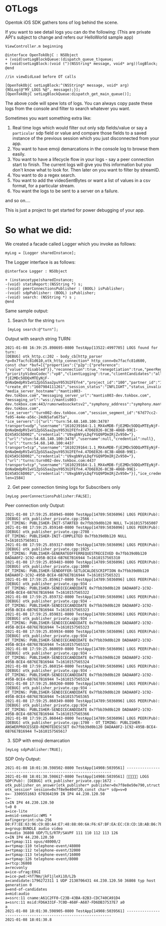 # OTLogs

Opentok iOS SDK gathers tons of log behind the scene. 

If you want to see detail logs you can do the following:
(This are private API's subject to change and refers our HelloWorld sample app)

```
ViewController.m beginning

@interface OpenTokObjC : NSObject
+ (void)setLogBlockQueue:(dispatch_queue_t)queue;
+ (void)setLogBlock:(void (^)(NSString* message, void* arg))logBlock;
@end

//in viewDidLoad before OT calls

[OpenTokObjC setLogBlock:^(NSString* message, void* arg) {NSLog(@"MY_LOGS %@", message);}];
[OpenTokObjC setLogBlockQueue:dispatch_get_main_queue()];
```
The above code will spew lots of logs. You can always copy paste these logs from the console and filter to search whatever you want.

Sometimes you want something extra like:
1. Real time logs which would filter out only sdp fields/value or say a `particular` sdp field or value and compare those fields to a saved instance of the previous session which you just disconnected from your app.
2. You want to have emoji demarcations in the console log to browse them easily.
3. You want to have a lifecycle flow in your logs - say a peer connection start to finish. The current logs will give you this information but you don't know what to look for. Then later on you want to filter by streamID. 
4. You want to do a regex search.
5. You want to add the videoSentBytes or want a list of values in a csv format, for a particular stream.
6. You want the logs to be sent to a server on a failure.

and so on....

This is just a project to get started for power debugging of your app. 


# So what we did:

We created a facade called Logger which you invoke as follows:

```
myLog = [Logger sharedInstance];
```

The Logger interface is as follows:

```
@interface Logger : NSObject

+ (instancetype)sharedInstance;
-(void) statsReport:(NSString *) s;
-(void) peerConnectionsPublisher : (BOOL) isPublisher;
-(void) sdpPublisher: (BOOL) isPublisher;
-(void) search: (NSString *) s ;
@end

```

Same sample output:

1. Search for the string `turn`

```
 [myLog search:@"turn"];
 ```

Output with search string TURN:
```
2021-01-08 16:39:25.898695-0800 TestApp[13522:4997705] LOGS found for turn: 
[DEBUG] otk_http.c:202 - body_cb[http_parser *p=0x7facfc81d610,otk_http_connection* http_conn=0x7facfc81d600,
const char *buf=[{"properties":{"p2p":{"preference":{"value":"disabled"}},"reconnection":true,"renegotiation":true,"peerRegeneration":true,"h264":false,"vp9":false,"vp8":true,
"priorityVideoCodec":"vp8","clientLogging":true,"clientCandidates":"all","aes256":false,"facetimeEncoder":false},"session_id":"1_MX4xMDB-fjE2MDc5ODQxMTEyNjF-QnNaQmdpRVIwV1ZpSG5aa2puY053U2FEfn4","project_id":"100","partner_id":"100",
"create_dt":"1607984111261","session_status":"INFLIGHT","status_invalid":null,
"media_server_hostname":"mantis003-dev.tokbox.com","messaging_server_url":"mantis003-dev.tokbox.com",
"messaging_url":"wss://mantis003-dev.tokbox.com:443/rumorwebsocketsv2","symphony_address":"symphony.mantis003-dev.tokbox.com",
"ice_server":"turn002-dev.tokbox.com","session_segment_id":"67d77cc2-fe95-4e4e-a56c-24d65afa675a",
"ice_servers":[{"url":"turn:54.68.140.100:3478?transport=udp","username":"1610239164:1.1_MX4xMDB-fjE2MDc5ODQxMTEyNjF-QnNaQmdpRVIwV1ZpSG5aa2puY053U2FEfn4.47D6E026-8C3B-486B-99E1-D245A5C6D002","credential":"U9xgbNYyLDqfYGQ9PDmIRjZv950="},
{"url":"stun:54.68.140.100:3478","username":null,"credential":null},
{"url":"turn:54.68.140.100:443?transport=tcp","username":"1610239164:1.1_MX4xMDB-fjE2MDc5ODQxMTEyNjF-QnNaQmdpRVIwV1ZpSG5aa2puY053U2FEfn4.47D6E026-8C3B-486B-99E1-D245A5C6D002","credential":"U9xgbNYyLDqfYGQ9PDmIRjZv950="},
{"url":"turns:turn002-dev.tokbox.com:443?transport=tcp","username":"1610239164:1.1_MX4xMDB-fjE2MDc5ODQxMTEyNjF-QnNaQmdpRVIwV1ZpSG5aa2puY053U2FEfn4.47D6E026-8C3B-486B-99E1-D245A5C6D002","credential":"U9xgbNYyLDqfYGQ9PDmIRjZv950="}],"ice_credential_expiration":86100}],size_t len=1584]

```

2. Get peer connection timing logs for Subscribers only

```
[myLog peerConnectionsPublisher:FALSE];
```
Peer connection only Output:
```
2021-01-08 17:59:25.858945-0800 TestApp[14789:5036096] LOGS PEER(Pub): [DEBUG] otk_publisher_private.cpp:2566 - 
OT_TIMING: PUBLISHER-INIT-STARTED 0x7fbb39d0b120 NULL T=1610157565007
2021-01-08 17:59:25.859148-0800 TestApp[14789:5036096] LOGS PEER(Pub): [DEBUG] otk_publisher_private.cpp:2708 - 
OT_TIMING: PUBLISHER-INIT-COMPLETED 0x7fbb39d0b120 NULL T=1610157565011
2021-01-08 17:59:25.859317-0800 TestApp[14789:5036096] LOGS PEER(Pub): [DEBUG] otk_publisher_private.cpp:1925 -
OT_TIMING: PUBLISHER-GENERATEOFFERREQUESTRECEIVED 0x7fbb39d0b120 DADAA0F2-1C92-495B-BCE4-6B76E7B16944 T=1610157565310
2021-01-08 17:59:25.859483-0800 TestApp[14789:5036096] LOGS PEER(Pub): [DEBUG] otk_publisher_private.cpp:1000 - 
OT_TIMING: PUBLISHER-SENDOFFER-SETLOCALDESCRIPTION 0x7fbb39d0b120 DADAA0F2-1C92-495B-BCE4-6B76E7B16944 T=1610157565321
2021-01-08 17:59:25.859617-0800 TestApp[14789:5036096] LOGS PEER(Pub): [DEBUG] otk_publisher_private.cpp:934 - 
OT_TIMING: PUBLISHER-SENDICECANDIDATE 0x7fbb39d0b120 DADAA0F2-1C92-495B-BCE4-6B76E7B16944 T=1610157565322
2021-01-08 17:59:25.859732-0800 TestApp[14789:5036096] LOGS PEER(Pub): [DEBUG] otk_publisher_private.cpp:934 - 
OT_TIMING: PUBLISHER-SENDICECANDIDATE 0x7fbb39d0b120 DADAA0F2-1C92-495B-BCE4-6B76E7B16944 T=1610157565323
2021-01-08 17:59:25.859831-0800 TestApp[14789:5036096] LOGS PEER(Pub): [DEBUG] otk_publisher_private.cpp:934 - 
OT_TIMING: PUBLISHER-SENDICECANDIDATE 0x7fbb39d0b120 DADAA0F2-1C92-495B-BCE4-6B76E7B16944 T=1610157565323
2021-01-08 17:59:25.859934-0800 TestApp[14789:5036096] LOGS PEER(Pub): [DEBUG] otk_publisher_private.cpp:934 - 
OT_TIMING: PUBLISHER-SENDICECANDIDATE 0x7fbb39d0b120 DADAA0F2-1C92-495B-BCE4-6B76E7B16944 T=1610157565323
2021-01-08 17:59:25.860059-0800 TestApp[14789:5036096] LOGS PEER(Pub): [DEBUG] otk_publisher_private.cpp:934 - 
OT_TIMING: PUBLISHER-SENDICECANDIDATE 0x7fbb39d0b120 DADAA0F2-1C92-495B-BCE4-6B76E7B16944 T=1610157565324
2021-01-08 17:59:25.860154-0800 TestApp[14789:5036096] LOGS PEER(Pub): [DEBUG] otk_publisher_private.cpp:934 - 
OT_TIMING: PUBLISHER-SENDICECANDIDATE 0x7fbb39d0b120 DADAA0F2-1C92-495B-BCE4-6B76E7B16944 T=1610157565324
2021-01-08 17:59:25.860260-0800 TestApp[14789:5036096] LOGS PEER(Pub): [DEBUG] otk_publisher_private.cpp:934 - 
OT_TIMING: PUBLISHER-SENDICECANDIDATE 0x7fbb39d0b120 DADAA0F2-1C92-495B-BCE4-6B76E7B16944 T=1610157565365
2021-01-08 17:59:25.860349-0800 TestApp[14789:5036096] LOGS PEER(Pub): [DEBUG] otk_publisher_private.cpp:934 - 
OT_TIMING: PUBLISHER-SENDICECANDIDATE 0x7fbb39d0b120 DADAA0F2-1C92-495B-BCE4-6B76E7B16944 T=1610157565366
2021-01-08 17:59:25.860443-0800 TestApp[14789:5036096] LOGS PEER(Pub): [DEBUG] otk_publisher_private.cpp:1700 - OT_TIMING: PUBLISHER-ANSWERPROCESSED-REMOTEDESCSET 0x7fbb39d0b120 DADAA0F2-1C92-495B-BCE4-6B76E7B16944 T=1610157565617
```

3. SDP with emoji demarcation

```
[myLog sdpPublisher:TRUE];
```

SDP Only Output:
```
2021-01-08 18:01:30.598502-0800 TestApp[14908:5039561] ---------------------------------------------------------------
2021-01-08 18:01:30.598617-0800 TestApp[14908:5039561] 📘📘📘📘📘 LOGS SDP(Pub): [DEBUG] otk_publisher_private.cpp:1672 - otk_publisher_on_answer[otk_publisher* publisher=0x7f8e8e50e790,struct otk_session* session=0x7f8e9e404f20,const char* sdp=v=0
o=- 3309551663 670364199 IN IP4 44.230.120.50
s=-
c=IN IP4 44.230.120.50
t=0 0
a=ice-lite
a=msid-semantic:WMS *
a=fingerprint:sha-256 D0:F7:EE:63:96:C9:8D:A4:E7:48:88:00:6A:F6:67:BF:EA:EC:C8:CD:1B:AB:B6:7E:90:05:58:A9:BD:64:9B:9F
a=group:BUNDLE audio video
m=audio 36808 UDP/TLS/RTP/SAVPF 111 110 112 113 126
c=IN IP4 44.230.120.50
a=rtpmap:111 opus/48000/2
a=rtpmap:110 telephone-event/48000
a=rtpmap:112 telephone-event/32000
a=rtpmap:113 telephone-event/16000
a=rtpmap:126 telephone-event/8000
a=rtcp:36808
a=recvonly
a=ice-ufrag:E0GI
a=ice-pwd:+hT7Nm/jkF1jleXi1O/L2b
a=candidate:1796272311 1 UDP 2130706431 44.230.120.50 36808 typ host generation 0
a=end-of-candidates
a=mid:audio
a=ssrc:11 cname:A61C2FF0-C23B-43BA-82B3-CDC740CA91D4
a=ssrc:11 msid:FD6A331F-7C0D-468F-A687-FD6DB37537E7 a0
a
2021-01-08 18:01:30.598905-0800 TestApp[14908:5039561] ---------------------------------------------------------------
2021-01-08 18:01:30.8
```

